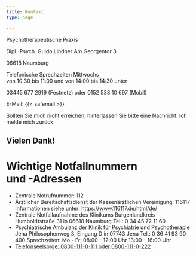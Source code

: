 ```yaml
---
title: Kontakt
type: page

---
```

Psychotherapeutische Praxis

Dipl.-Psych. Guido Lindner
Am Georgentor 3

06618 Naumburg

Telefonische Sprechzeiten Mittwochs <br> von 10:30 bis 11:00 und von 14:00 bis 14:30 unter<br>

03445 677 2919 (Festnetz) oder 0152 538 10 697 (Mobil)

E-Mail: {{< safemail >}}

Sollten Sie mich nicht erreichen, hinterlassen Sie bitte eine Nachricht. Ich melde mich zurück.

## Vielen Dank!

# Wichtige Notfallnummern<br>und -Adressen

* Zentrale Notrufnummer: 112
* Ärztlicher Bereitschaftsdienst der Kassenärztlichen Vereinigung: 116117
  Informationen siehe unter: https://www.116117.de/html/de/
* Zentrale Notfallaufnahme des Klinikums Burgenlandkreis
  Humboldtstraße 31 in 06618 Naumburg
  Tel.: 0 34 45 72 11 60
* Psychiatrische Ambulanz der Klinik für Psychiatrie und Psychotherapie Jena
  Philosophenweg 3, Eingang D in 07743 Jena
  Tel.: 0 36 41 93 90 400
  Sprechzeiten:
  Mo - Fr: 08:00 - 12:00 Uhr
  13:00 - 16:00 Uhr
* [Telefonseelsorge: 0800-111-0-111 oder 0800-111-0-222](http://www.telefonseelsorge.de/ "Telefonseelsorge: 0800-111-0-111 oder 0800-111-0-222")
